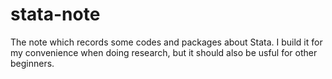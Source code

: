 # stata-note
The note which  records some codes and packages about Stata. I build it for  my convenience when doing research, but it should also be usful for other beginners.
